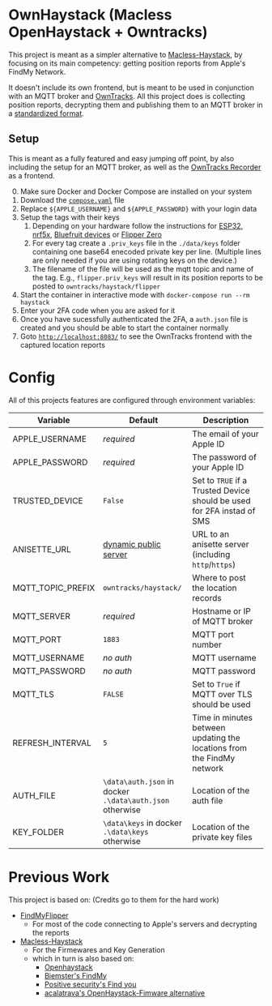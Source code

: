# OwnHaystack (Macless OpenHaystack + Owntracks)

This project is meant as a simpler alternative to [Macless-Haystack](https://github.com/dchristl/macless-haystack),
by focusing on its main competency: getting position reports from Apple's FindMy Network.

It doesn't include its own frontend, but is meant to be used in conjunction with an MQTT broker
and [OwnTracks](https://owntracks.org/booklet/guide/whathow/). All this project does is collecting position reports,
decrypting them and publishing them to an MQTT broker in
a [standardized format](https://owntracks.org/booklet/tech/json/#_typelocation).

## Setup

This is meant as a fully featured and easy jumping off point, by also including the setup for an MQTT broker, as well as
the [OwnTracks Recorder](https://owntracks.org/booklet/clients/recorder/) as a frontend.

0. Make sure Docker and Docker Compose are installed on your system
1. Download the [`compose.yaml`](compose.yaml) file
2. Replace `${APPLE_USERNAME}` and `${APPLE_PASSWORD}` with your login data
3. Setup the tags with their keys
    1. Depending on your hardware follow the instructions
       for [ESP32](https://github.com/dchristl/macless-haystack/tree/main/firmware/ESP32),
       [nrf5x](https://github.com/dchristl/macless-haystack/tree/main/firmware/nrf5x), [Bluefruit devices](https://gist.github.com/bernikr/df70be66b2fd6dd40b80bce906948ef7)
       or [Flipper Zero](https://github.com/MatthewKuKanich/FindMyFlipper/tree/main?tab=readme-ov-file#step-by-step-instructions)
    2. For every tag create a `.priv_keys` file in the `./data/keys` folder containing one base64 enecoded private key
       per line.
       (Multiple lines are only needed if you are using rotating keys on the device.)
    3. The filename of the file will be used as the mqtt topic and name of the tag. E.g., `flipper.priv_keys` will result
       in its position reports to be posted to `owntracks/haystack/flipper`
4. Start the container in interactive mode with `docker-compose run --rm haystack`
5. Enter your 2FA code when you are asked for it
6. Once you have sucessfully authenticated the 2FA, a `auth.json` file is created and you should be able to start the
   container normally
7. Goto [`http://localhost:8083/`](http://localhost:8083/) to see the OwnTracks frontend with the captured location
   reports

# Config

All of this projects features are configured through environment variables:

| Variable          | Default                                                                | Description                                                            |
|-------------------|------------------------------------------------------------------------|------------------------------------------------------------------------|
| APPLE_USERNAME    | *required*                                                             | The email of your Apple ID                                             |
| APPLE_PASSWORD    | *required*                                                             | The password of your Apple ID                                          |
| TRUSTED_DEVICE    | `False`                                                                | Set to `TRUE` if a Trusted Device should be used for 2FA instad of SMS |
| ANISETTE_URL      | [dynamic public server](https://github.com/SideStore/anisette-servers) | URL to an anisette server (including `http`/`https`)                   |
| MQTT_TOPIC_PREFIX | `owntracks/haystack/`                                                  | Where to post the location records                                     |
| MQTT_SERVER       | *required*                                                             | Hostname or IP of MQTT broker                                          |
| MQTT_PORT         | `1883`                                                                 | MQTT port number                                                       |
| MQTT_USERNAME     | *no auth*                                                              | MQTT username                                                          |
| MQTT_PASSWORD     | *no auth*                                                              | MQTT password                                                          |
| MQTT_TLS          | `FALSE`                                                                | Set to `True` if MQTT over TLS should be used                          |
| REFRESH_INTERVAL  | `5`                                                                    | Time in minutes between updating the locations from the FindMy network |
| AUTH_FILE         | `\data\auth.json` in docker<br/>`.\data\auth.json` otherwise           | Location of the auth file                                              |
| KEY_FOLDER        | `\data\keys` in docker<br/>`.\data\keys` otherwise                     | Location of the private key files                                      |

# Previous Work

This project is based on: (Credits go to them for the hard work)

- [FindMyFlipper](https://github.com/MatthewKuKanich/FindMyFlipper)
    - For most of the code connecting to Apple's servers and decrypting the reports
- [Macless-Haystack](https://github.com/dchristl/macless-haystack)
    - For the Firmewares and Key Generation
    - which in turn is also based on:
        - [Openhaystack](https://github.com/seemoo-lab/openhaystack)
        - [Biemster's FindMy](https://github.com/biemster/FindMy)
        - [Positive security's Find you](https://github.com/positive-security/find-you)
        - [acalatrava's OpenHaystack-Fimware alternative](https://github.com/acalatrava/openhaystack-firmware)
